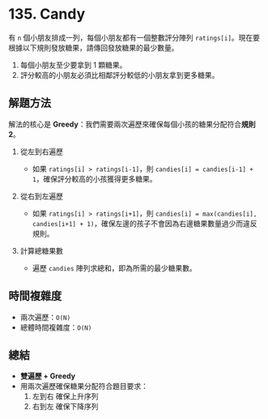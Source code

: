 # 135. Candy
有 `n` 個小朋友排成一列，每個小朋友都有一個整數評分陣列 `ratings[i]`。現在要根據以下規則發放糖果，請傳回發放糖果的最少數量。 
1. 每個小朋友至少要拿到 1 顆糖果。 
2. 評分較高的小朋友必須比相鄰評分較低的小朋友拿到更多糖果。

## 解題方法
解法的核心是 **Greedy**：我們需要兩次遍歷來確保每個小孩的糖果分配符合**規則2**。

1. 從左到右遍歷
   * 如果 `ratings[i] > ratings[i-1]`，則 `candies[i] = candies[i-1] + 1`，確保評分較高的小孩獲得更多糖果。
  
2. 從右到左遍歷
   * 如果 `ratings[i] > ratings[i+1]`，則 `candies[i] = max(candies[i], candies[i+1] + 1)`，確保左邊的孩子不會因為右邊糖果數量過少而違反規則。

3. 計算總糖果數
   * 遍歷 `candies` 陣列求總和，即為所需的最少糖果數。

## 時間複雜度
  * 兩次遍歷：`O(N)`
  * 總體時間複雜度：`O(N)`

## 總結
* **雙遍歷 + Greedy** 
* 用兩次遍歷確保糖果分配符合題目要求：
   1. 左到右 確保上升序列
   2. 右到左 確保下降序列